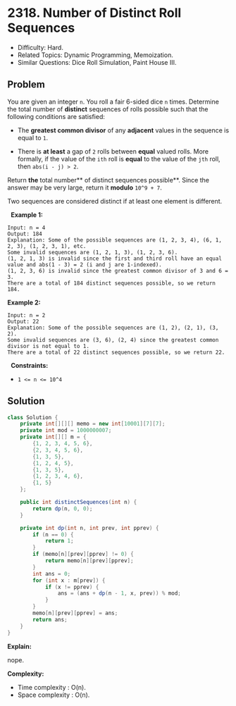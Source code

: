 # 2318. Number of Distinct Roll Sequences

- Difficulty: Hard.
- Related Topics: Dynamic Programming, Memoization.
- Similar Questions: Dice Roll Simulation, Paint House III.

## Problem

You are given an integer ```n```. You roll a fair 6-sided dice ```n``` times. Determine the total number of **distinct** sequences of rolls possible such that the following conditions are satisfied:


	
- The **greatest common divisor** of any **adjacent** values in the sequence is equal to ```1```.
	
- There is **at least** a gap of ```2``` rolls between **equal** valued rolls. More formally, if the value of the ```ith``` roll is **equal** to the value of the ```jth``` roll, then ```abs(i - j) > 2```.


Return **the** total number** of distinct sequences possible**. Since the answer may be very large, return it **modulo** ```10^9 + 7```.

Two sequences are considered distinct if at least one element is different.

 
**Example 1:**

```
Input: n = 4
Output: 184
Explanation: Some of the possible sequences are (1, 2, 3, 4), (6, 1, 2, 3), (1, 2, 3, 1), etc.
Some invalid sequences are (1, 2, 1, 3), (1, 2, 3, 6).
(1, 2, 1, 3) is invalid since the first and third roll have an equal value and abs(1 - 3) = 2 (i and j are 1-indexed).
(1, 2, 3, 6) is invalid since the greatest common divisor of 3 and 6 = 3.
There are a total of 184 distinct sequences possible, so we return 184.
```

**Example 2:**

```
Input: n = 2
Output: 22
Explanation: Some of the possible sequences are (1, 2), (2, 1), (3, 2).
Some invalid sequences are (3, 6), (2, 4) since the greatest common divisor is not equal to 1.
There are a total of 22 distinct sequences possible, so we return 22.
```

 
**Constraints:**


	
- ```1 <= n <= 10^4```



## Solution

```java
class Solution {
    private int[][][] memo = new int[10001][7][7];
    private int mod = 1000000007;
    private int[][] m = {
        {1, 2, 3, 4, 5, 6},
        {2, 3, 4, 5, 6},
        {1, 3, 5},
        {1, 2, 4, 5},
        {1, 3, 5},
        {1, 2, 3, 4, 6},
        {1, 5}
    };

    public int distinctSequences(int n) {
        return dp(n, 0, 0);
    }

    private int dp(int n, int prev, int pprev) {
        if (n == 0) {
            return 1;
        }
        if (memo[n][prev][pprev] != 0) {
            return memo[n][prev][pprev];
        }
        int ans = 0;
        for (int x : m[prev]) {
            if (x != pprev) {
                ans = (ans + dp(n - 1, x, prev)) % mod;
            }
        }
        memo[n][prev][pprev] = ans;
        return ans;
    }
}
```

**Explain:**

nope.

**Complexity:**

* Time complexity : O(n).
* Space complexity : O(n).
